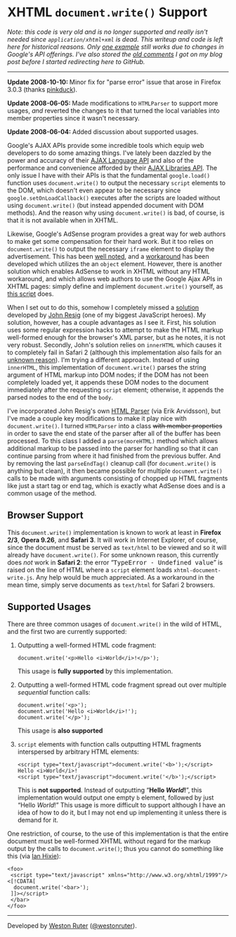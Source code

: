 <h1>XHTML <code>document.write()</code> Support</h1>

<p><em>Note: this code is very old and is no longer supported and really isn't needed since <code>application/xhtml+xml</code> is dead. This writeup and code is left here for historical reasons. Only <a href="http://westonruter.github.com/xhtml-document-write/example.xhtml">one example</a> still works due to changes in Google's API offerings. I've also stored the <a href="http://westonruter.github.com/xhtml-document-write/wordpress-comment-archive.html">old comments</a> I got on my blog post before I started redirecting here to GitHub.</em></p>

<hr>

<p><strong>Update 2008-10-10: </strong> Minor fix for "parse error" issue that arose in Firefox 3.0.3 (thanks <a href="http://regionaltraffic.co.uk/" rel="external nofollow">pinkduck</a>).</p>
<p><strong>Update 2008-06-05: </strong> Made modifications to <code>HTMLParser</code> to support more usages, <em>and</em> reverted the changes to it that turned the local variables into member properties since it wasn't necessary.</p>
<p><strong>Update 2008-06-04: </strong> Added discussion about supported usages.</p>

<p>Google's AJAX APIs provide some incredible tools which equip web developers to do some amazing things. I've lately been dazzled by the power and accuracy of their <a href="http://code.google.com/apis/ajaxlanguage/">AJAX Language API</a> and also of the performance and convenience afforded by their <a href="http://code.google.com/apis/ajaxlibs/">AJAX Libraries API</a>. The only issue I have with their APIs is that the fundamental <code>google.load()</code> function uses <code>document.write()</code> to output the necessary <code>script</code> elements to the DOM, which doesn't even appear to be necessary since <code>google.setOnLoadCallback()</code> executes after the scripts are loaded without using <code>document.write()</code> (but instead appended document with DOM methods). And the reason why using <code>document.write()</code> is bad, of course, is that it is not available when in XHTML.</p>

<p>Likewise, Google's AdSense program provides a great way for web authors to make get some compensation for their hard work. But it too relies on <code>document.write()</code> to output the necessary <code>iframe</code> element to display the advertisement. This has been <a href="http://en.wikipedia.org/wiki/AdSense#XHTML_Compatibility">well noted</a>, and a <a href="http://www.456bereastreet.com/archive/200409/content_negotiation_adsense_and_comments/">workaround</a> has been developed which utilizes the an <code>object</code> element. However, there is another solution which enables AdSense to work in XHTML without any HTML workaround, and which allows web authors to use the Google Ajax APIs in XHTML pages: simply define and implement <code>document.write()</code> yourself, as <a href="http://github.com/westonruter/xhtml-document-write/blob/master/xhtml-document-write.js">this script</a> does.</p>

<p>When I set out to do this, somehow I completely missed a <a href="http://ejohn.org/blog/xhtml-documentwrite-and-adsense/">solution</a> developed by <a href="http://ejohn.org/">John Resig</a> (one of my biggest JavaScript heroes). My solution, however, has a couple advantages as I see it. First, his solution uses some regular expression hacks to attempt to make the HTML markup well-formed enough for the browser's XML parser, but as he notes, it is not very robust. Secondly, John's solution relies on <code>innerHTML</code> which causes it to completely fail in Safari 2 (although this implementation also fails for an <a href="#xhtml-document-write-issue-safari-2">unknown reason</a>). I'm trying a different approach. Instead of using <code>innerHTML</code>, this implementation of <code>document.write()</code> parses the string argument of HTML markup into DOM nodes; if the DOM has not been completely loaded yet, it appends these DOM nodes to the document immediately after the requesting <code>script</code> element; otherwise, it appends the parsed nodes to the end of the <code>body</code>.</p>

<p>I've incorporated John Resig's own <a href="http://ejohn.org/blog/pure-javascript-html-parser/">HTML Parser</a> (via Erik Arvidsson), but I've made a couple key modifications to make it play nice with <code>document.write()</code>. I turned <code>HTMLParser</code> into a class <del>with member properties</del> in order to save the end state of the parser after all of the buffer has been processed. To this class I added a <code>parse(moreHTML)</code> method which allows additional markup to be passed into the parser for handling so that it can continue parsing from where it had finished from the previous buffer. And by removing the last <code>parseEndTag()</code> cleanup call (for <code>document.write()</code> is anything but clean), it then became possible for multiple <code>document.write()</code> calls to be made with arguments consisting of chopped up HTML fragments like just a start tag or end tag, which is exactly what AdSense does and is a common usage of the method.</p>


<h2>Browser Support</h2>
<p>This <code>document.write()</code> implementation is known to work at least in <strong>Firefox 2/3</strong>, <strong>Opera 9.26</strong>, and <strong>Safari 3</strong>. It will work in Internet Explorer, of course, since the document must be served as <code>text/html</code> to be viewed and so it will already have <code>document.write()</code>. <span id='xhtml-document-write-issue-safari-2'>For some unknown reason, this currently does <em>not</em> work in <strong>Safari 2</strong>:  the error “<samp>TypeError - Undefined value</samp>” is raised on the line of HTML where a <code>script</code> element loads <code>xhtml-document-write.js</code>. Any help would be much appreciated. As a workaround in the mean time, simply serve documents as <code>text/html</code> for Safari 2 browsers.</span></p>

<h2>Supported Usages</h2>
<p>There are three common usages of <code>document.write()</code> in the wild of HTML, and the first two are currently supported:</p>
<ol>
<li>
    <p>Outputting a well-formed HTML code fragment:</p>
    <pre><code class='js'>document.write('&lt;p>Hello &lt;i>World&lt;/i>!&lt;/p>');</code></pre>
    <p>This usage is <strong>fully supported</strong> by this implementation.</p>
</li>
<li>
    <p>Outputting a well-formed HTML code fragment spread out over multiple <em>sequential</em> function calls:</p>
<pre><code class='js'>document.write('&lt;p>');
document.write('Hello &lt;i>World&lt;/i>!');
document.write('&lt;/p>');</code></pre>
    <p>This usage is <strong>also supported</strong><!-- but will instead result in a <code>p</code> element and a text node being inserted after the <code>script</code> element. The third function call which closes the <code>p</code> element results in no action (thus the two AdSense calls, one to open an <code>iframe</code> element and the second to close it, works since the <code>iframe</code> element is empty anyway). This usage I am planning on implementing fully.--></p>
</li>
<li>
    <p><code>script</code> elements with function calls outputting HTML fragments interspersed by arbitrary HTML elements:</p>
<pre><code class='html'>&lt;script type="text/javascript">document.write('&lt;b>');&lt;/script>
Hello &lt;i>World&lt;/i>!
&lt;script type="text/javascript">document.write('&lt;/b>');&lt;/script></code></pre>
    <p>This is <strong>not supported</strong>. Instead of outputting “<b>Hello <i>World</i>!</b>”, this implementation would output one empty <code>b</code>
    element, followed by just “Hello <i>World</i>!” This usage is more difficult to support although I have an idea of how
    to do it, but I may not end up implementing it unless there is demand for it.</p>
</li>
</ol>
<p>One restriction, of course, to the use of this implementation is that the entire document must be well-formed XHTML without regard for the markup output by the calls to <code>document.write()</code>; thus you cannot do something like this (via <a href="http://ln.hixie.ch/?count=1&amp;start=1091626816">Ian Hixie</a>):</p>
<pre class='xml'><code>&lt;foo>
 &lt;script type="text/javascript" xmlns="http://www.w3.org/xhtml/1999"/>&lt;[!CDATA[
  document.write('&lt;bar>');
 ]]&gt;&lt;/script>
 &lt;/bar>
&lt;/foo>
</code></pre>

<hr>
<p>Developed by <a href="http://westonruter.github.com/" rel="author">Weston Ruter</a> (<a href="https://twitter.com/westonruter">@westonruter</a>).</p>

